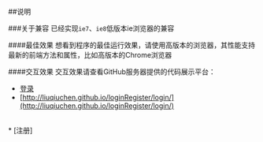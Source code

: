 ##说明
<br/>

###关于兼容
已经实现`ie7`、`ie8`低版本ie浏览器的兼容
<br/>

####最佳效果
想看到程序的最佳运行效果，请使用高版本的浏览器，其性能支持最新的前端方法和属性，比如高版本的Chrome浏览器
<br/>

####交互效果
交互效果请查看GitHub服务器提供的代码展示平台：
* [登录](http://liuqiuchen.github.io/loginRegister/login/)
* [http://liuqiuchen.github.io/loginRegister/login/](http://liuqiuchen.github.io/loginRegister/login/)
 <br/>
* [注册]

